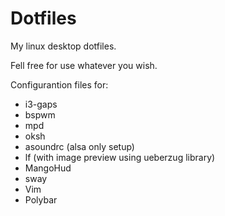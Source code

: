 # Dotfiles
My linux desktop dotfiles. 

Fell free for use whatever you wish.

Configurantion files for:

* i3-gaps
* bspwm
* mpd
* oksh
* asoundrc (alsa only setup)
* lf (with image preview using ueberzug library)
* MangoHud
* sway
* Vim
* Polybar
